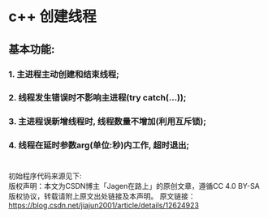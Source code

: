 # c++ 创建线程
## 基本功能:
### 1. 主进程主动创建和结束线程;
### 2. 线程发生错误时不影响主进程(try catch(...));
### 3. 主进程误新增线程时, 线程数量不增加(利用互斥锁);
### 4. 线程在延时参数arg(单位:秒)内工作, 超时退出;
    

#
初始程序代码来源见下:    
版权声明：本文为CSDN博主「Jagen在路上」的原创文章，遵循CC 4.0 BY-SA版权协议，转载请附上原文出处链接及本声明。
原文链接：https://blog.csdn.net/jiajun2001/article/details/12624923